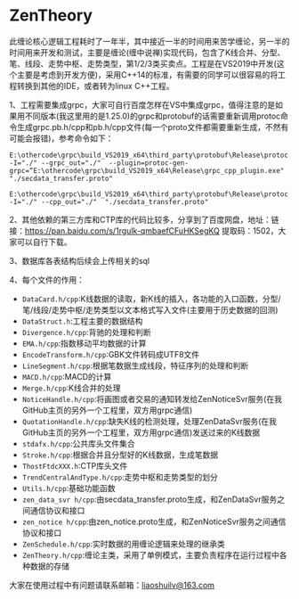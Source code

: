 # ZenTheory
此缠论核心逻辑工程耗时了一年半，其中接近一半的时间用来苦学缠论，另一半的时间用来开发和测试，主要是缠论(缠中说禅)实现代码，包含了K线合并、分型、笔、线段、走势中枢、走势类型，第1/2/3类买卖点。工程是在VS2019中开发(这个主要是考虑到开发方便)，采用C++14的标准，有需要的同学可以很容易的将工程转换到其他的IDE，或者转为linux C++工程。

1、工程需要集成grpc，大家可自行百度怎样在VS中集成grpc，值得注意的是如果用不同版本(我这里用的是1.25.0)的grpc和protobuf的话需要重新调用protoc命令生成grpc.pb.h/cpp和pb.h/cpp文件(每一个proto文件都需要重新生成，不然有可能会报错)，参考命令如下：
	
	E:\othercode\grpc\build_VS2019_x64\third_party\protobuf\Release\protoc.exe -I="./" --grpc_out="./"  --plugin=protoc-gen-grpc=“E:\othercode\grpc\build_VS2019_x64\Release\grpc_cpp_plugin.exe"  "./secdata_transfer.proto"
	
	E:\othercode\grpc\build_VS2019_x64\third_party\protobuf\Release\protoc.exe -I="./" --cpp_out="./"  "./secdata_transfer.proto"

2、其他依赖的第三方库和CTP库的代码比较多，分享到了百度网盘，地址：链接：https://pan.baidu.com/s/1rgulk-qmbaefCFuHKSegKQ 提取码：1502，大家可以自行下载。

3、数据库各表结构后续会上传相关的sql

4、每个文件的作用：<br>
* `DataCard.h/cpp`:K线数据的读取，新K线的插入，各功能的入口函数，分型/笔/线段/走势中枢/走势类型以文本格式写入文件(主要用于历史数据的回测)<br>
* `DataStruct.h`:工程主要的数据结构<br>
* `Divergence.h/cpp`:背驰的处理和判断<br>
* `EMA.h/cpp`:指数移动平均数据的计算<br>
* `EncodeTransform.h/cpp`:GBK文件转码成UTF8文件<br>
* `LineSegment.h/cpp`:根据笔数据生成线段，特征序列的处理和判断<br>
* `MACD.h/cpp`:MACD的计算<br>
* `Merge.h/cpp`:K线合并的处理<br>
* `NoticeHandle.h/cpp`:将画图或者交易的通知转发给ZenNoticeSvr服务(在我GitHub主页的另外一个工程里，双方用grpc通信)<br>
* `QuotationHandle.h/cpp`:缺失K线的检测处理，处理ZenDataSvr服务(在我GitHub主页的另外一个工程里，双方用grpc通信)发送过来的K线数据<br>
* `stdafx.h/cpp`:公共库头文件集合<br>
* `Stroke.h/cpp`:根据合并且分型好的K线数据，生成笔数据<br>
* `ThostFtdcXXX.h`:CTP库头文件<br>
* `TrendCentralAndType.h/cpp`:走势中枢和走势类型的划分<br>
* `Utils.h/cpp`:基础功能函数<br>
* `zen_data_svr h/cpp`:由secdata_transfer.proto生成，和ZenDataSvr服务之间通信协议和接口<br>
* `zen_notice h/cpp`:由zen_notice.proto生成，和ZenNoticeSvr服务之间通信协议和接口<br>
* `ZenSchedule.h/cpp`:实时数据的用缠论逻辑来处理的继承类<br>
* `ZenTheory.h/cpp`:缠论主类，采用了单例模式，主要负责程序在运行过程中各种数据的存储<br>



大家在使用过程中有问题请联系邮箱：liaoshuilv@163.com
